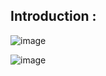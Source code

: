 ## Introduction :

![image](https://github.com/its-sachink/devops_and_kodekloud_prep/assets/25415707/97e6a99e-e8ea-44c7-b351-5569e8954dec)

![image](https://github.com/its-sachink/devops_and_kodekloud_prep/assets/25415707/77e17b04-8758-4b0e-babe-72980de3a0f9)



